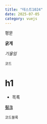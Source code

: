 ```yaml
---
title: "테스트1024"
date: 2025-07-05
category: vuejs
---
```


평문

**굵게**

_기울임_

`코드`

# **h1**

-   목록
    

[**링크**](https://harelog.vercel.app/posts/www.google.com)

```
코드블록
```
